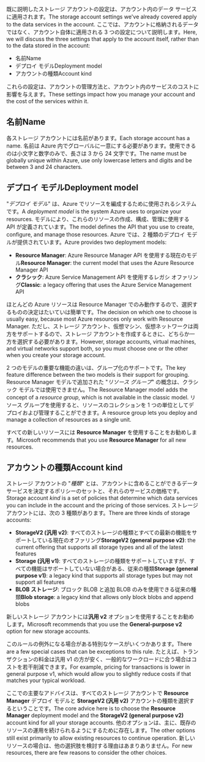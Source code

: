 <span data-ttu-id="479e9-101">既に説明したストレージ アカウントの設定は、アカウント内のデータ サービスに適用されます。</span><span class="sxs-lookup"><span data-stu-id="479e9-101">The storage account settings we've already covered apply to the data services in the account.</span></span> <span data-ttu-id="479e9-102">ここでは、アカウントに格納されるデータではなく、アカウント自体に適用される 3 つの設定について説明します。</span><span class="sxs-lookup"><span data-stu-id="479e9-102">Here, we will discuss the three settings that apply to the account itself, rather than to the data stored in the account:</span></span>

- <span data-ttu-id="479e9-103">名前</span><span class="sxs-lookup"><span data-stu-id="479e9-103">Name</span></span>
- <span data-ttu-id="479e9-104">デプロイ モデル</span><span class="sxs-lookup"><span data-stu-id="479e9-104">Deployment model</span></span>
- <span data-ttu-id="479e9-105">アカウントの種類</span><span class="sxs-lookup"><span data-stu-id="479e9-105">Account kind</span></span>

<span data-ttu-id="479e9-106">これらの設定は、アカウントの管理方法と、アカウント内のサービスのコストに影響を与えます。</span><span class="sxs-lookup"><span data-stu-id="479e9-106">These settings impact how you manage your account and the cost of the services within it.</span></span>

## <a name="name"></a><span data-ttu-id="479e9-107">名前</span><span class="sxs-lookup"><span data-stu-id="479e9-107">Name</span></span>

<span data-ttu-id="479e9-108">各ストレージ アカウントには名前があります。</span><span class="sxs-lookup"><span data-stu-id="479e9-108">Each storage account has a name.</span></span> <span data-ttu-id="479e9-109">名前は Azure 内でグローバルに一意にする必要があります。使用できるのは小文字と数字のみで、長さは 3 から 24 文字です。</span><span class="sxs-lookup"><span data-stu-id="479e9-109">The name must be globally unique within Azure, use only lowercase letters and digits and be between 3 and 24 characters.</span></span>

## <a name="deployment-model"></a><span data-ttu-id="479e9-110">デプロイ モデル</span><span class="sxs-lookup"><span data-stu-id="479e9-110">Deployment model</span></span>

<span data-ttu-id="479e9-111">"_デプロイ モデル_" は、Azure でリソースを編成するために使用されるシステムです。</span><span class="sxs-lookup"><span data-stu-id="479e9-111">A _deployment model_ is the system Azure uses to organize your resources.</span></span> <span data-ttu-id="479e9-112">モデルにより、これらのリソースの作成、構成、管理に使用する API が定義されています。</span><span class="sxs-lookup"><span data-stu-id="479e9-112">The model defines the API that you use to create, configure, and manage those resources.</span></span> <span data-ttu-id="479e9-113">Azure では、2 種類のデプロイ モデルが提供されています。</span><span class="sxs-lookup"><span data-stu-id="479e9-113">Azure provides two deployment models:</span></span>

- <span data-ttu-id="479e9-114">**Resource Manager**: Azure Resource Manager API を使用する現在のモデル</span><span class="sxs-lookup"><span data-stu-id="479e9-114">**Resource Manager**: the current model that uses the Azure Resource Manager API</span></span>
- <span data-ttu-id="479e9-115">**クラシック**: Azure Service Management API を使用するレガシ オファリング</span><span class="sxs-lookup"><span data-stu-id="479e9-115">**Classic**: a legacy offering that uses the Azure Service Management API</span></span>

<span data-ttu-id="479e9-116">ほとんどの Azure リソースは Resource Manager でのみ動作するので、選択するものの決定はたいていは簡単です。</span><span class="sxs-lookup"><span data-stu-id="479e9-116">The decision on which one to choose is usually easy, because most Azure resources only work with Resource Manager.</span></span> <span data-ttu-id="479e9-117">ただし、ストレージ アカウント、仮想マシン、仮想ネットワークは両方をサポートするので、ストレージ アカウントを作成するときに、どちらか一方を選択する必要があります。</span><span class="sxs-lookup"><span data-stu-id="479e9-117">However, storage accounts, virtual machines, and virtual networks support both, so you must choose one or the other when you create your storage account.</span></span>

<span data-ttu-id="479e9-118">2 つのモデルの重要な機能の違いは、グループ化のサポートです。</span><span class="sxs-lookup"><span data-stu-id="479e9-118">The key feature difference between the two models is their support for grouping.</span></span> <span data-ttu-id="479e9-119">Resource Manager モデルで追加された "_リソース グループ_" の概念は、クラシック モデルでは使用できません。</span><span class="sxs-lookup"><span data-stu-id="479e9-119">The Resource Manager model adds the concept of a _resource group_, which is not available in the classic model.</span></span> <span data-ttu-id="479e9-120">リソース グループを使用すると、リソースのコレクションを 1 つの単位としてデプロイおよび管理することができます。</span><span class="sxs-lookup"><span data-stu-id="479e9-120">A resource group lets you deploy and manage a collection of resources as a single unit.</span></span>

<span data-ttu-id="479e9-121">すべての新しいリソースには **Resource Manager** を使用することをお勧めします。</span><span class="sxs-lookup"><span data-stu-id="479e9-121">Microsoft recommends that you use **Resource Manager** for all new resources.</span></span>

## <a name="account-kind"></a><span data-ttu-id="479e9-122">アカウントの種類</span><span class="sxs-lookup"><span data-stu-id="479e9-122">Account kind</span></span>

<span data-ttu-id="479e9-123">ストレージ アカウントの "_種類_" とは、アカウントに含めることができるデータ サービスを決定するポリシーのセットと、それらのサービスの価格です。</span><span class="sxs-lookup"><span data-stu-id="479e9-123">Storage account _kind_ is a set of policies that determine which data services you can include in the account and the pricing of those services.</span></span> <span data-ttu-id="479e9-124">ストレージ アカウントには、次の 3 種類があります。</span><span class="sxs-lookup"><span data-stu-id="479e9-124">There are three kinds of storage accounts:</span></span>

- <span data-ttu-id="479e9-125">**StorageV2 (汎用 v2)**: すべてのストレージの種類とすべての最新の機能をサポートしている現在のオファリング</span><span class="sxs-lookup"><span data-stu-id="479e9-125">**StorageV2 (general purpose v2)**: the current offering that supports all storage types and all of the latest features</span></span>
- <span data-ttu-id="479e9-126">**Storage (汎用 v1)**: すべてのストレージの種類をサポートしていますが、すべての機能はサポートしていない場合がある、従来の種類</span><span class="sxs-lookup"><span data-stu-id="479e9-126">**Storage (general purpose v1)**: a legacy kind that supports all storage types but may not support all features</span></span>
- <span data-ttu-id="479e9-127">**BLOB ストレージ**: ブロック BLOB と追加 BLOB のみを使用できる従来の種類</span><span class="sxs-lookup"><span data-stu-id="479e9-127">**Blob storage**: a legacy kind that allows only block blobs and append blobs</span></span>

<span data-ttu-id="479e9-128">新しいストレージ アカウントには**汎用 v2** オプションを使用することをお勧めします。</span><span class="sxs-lookup"><span data-stu-id="479e9-128">Microsoft recommends that you use the **General-purpose v2** option for new storage accounts.</span></span>

<span data-ttu-id="479e9-129">このルールの例外になる場合がある特別なケースがいくつかあります。</span><span class="sxs-lookup"><span data-stu-id="479e9-129">There are a few special cases that can be exceptions to this rule.</span></span> <span data-ttu-id="479e9-130">たとえば、トランザクションの料金は汎用 v1 の方が安く、一般的なワークロードに合う場合はコストを若干削減できます。</span><span class="sxs-lookup"><span data-stu-id="479e9-130">For example, pricing for transactions is lower in general purpose v1, which would allow you to slightly reduce costs if that matches your typical workload.</span></span>

<span data-ttu-id="479e9-131">ここでの主要なアドバイスは、すべてのストレージ アカウントで **Resource Manager** デプロイ モデルと **StorageV2 (汎用 v2)** アカウントの種類を選択するということです。</span><span class="sxs-lookup"><span data-stu-id="479e9-131">The core advice here is to choose the **Resource Manager** deployment model and the **StorageV2 (general purpose v2)** account kind for all your storage accounts.</span></span> <span data-ttu-id="479e9-132">他のオプションは、主に、既存のリソースの運用を続けられるようにするために存在します。</span><span class="sxs-lookup"><span data-stu-id="479e9-132">The other options still exist primarily to allow existing resources to continue operation.</span></span> <span data-ttu-id="479e9-133">新しいリソースの場合は、他の選択肢を検討する理由はあまりありません。</span><span class="sxs-lookup"><span data-stu-id="479e9-133">For new resources, there are few reasons to consider the other choices.</span></span>